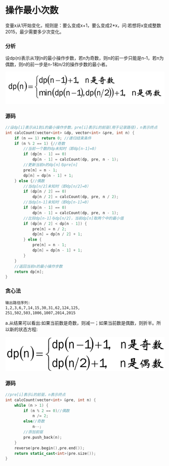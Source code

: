 # 操作最小次数


变量x从1开始变化，规则是：要么变成x+1，要么变成2*x，问:若想将x变成整数2015，最少需要多少次变化。

### 分析

设dp(n)表示从1到n的最小操作步数，若n为奇数，则n的前一步只能是n-1，若n为偶数，则n的前一步是n-1和n/2的操作步数的最小者。

![](../img/62.png)

### 源码

```cpp
//设dp[i]表示从1到i的最小操作步数，pre[i]表示i的前驱(用于记录路径)，n表示终点
int calcCount(vector<int> &dp, vector<int> &pre, int n) {
    if (n == 1) return 0; //递归结束条件
    if (n % 2 == 1) {//奇数
        //当前一个数的dp未知时（即dp[n-1]=0）
        if (dp[n - 1] == 0)
            dp[n - 1] = calcCount(dp, pre, n - 1);
        //更新当前n的dp[n]与pre[n]
        pre[n] = n - 1;
        dp[n] = dp[n - 1] + 1;
    } else {//偶数
        //当dp[n/2]未知时（即dp[n/2]=0）
        if (dp[n / 2] == 0)
            dp[n / 2] = calcCount(dp, pre, n / 2);
        //当dp[n-1]未知时（即dp[n-1]=0）
        if (dp[n - 1] == 0)
            dp[n - 1] = calcCount(dp, pre, n - 1);
        //比较dp[n-1]与dp[n/2]，当前dp[n]取两个中的最小值
        if (dp[n / 2] < dp[n - 1]) {
            pre[n] = n / 2;
            dp[n] = dp[n / 2] + 1;
        } else {
            pre[n] = n - 1;
            dp[n] = dp[n - 1] + 1;
        }
    }
    //返回当前n的最小操作步数
    return dp[n];
}
```

### 贪心法

```
输出路径序列:
1,2,3,6,7,14,15,30,31,62,124,125,
251,502,503,1006,1007,2014,2015
```

a.从结果可以看出:如果当前数是奇数，则减一；如果当前数是偶数，则折半。所以新的状态方程:

![](../img/63.png)

### 源码

```cpp
//pre[i]表示i的前驱，n表示终点
int calcCount(vector<int> &pre, int n) {
    while (n > 1) {
        if (n % 2 == 0)//偶数
            n /= 2;
        else//奇数
            n--;
        //添加前驱
        pre.push_back(n);
    }
    reverse(pre.begin(),pre.end());
    return static_cast<int>(pre.size());
}
```
